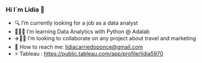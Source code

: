 ### Hi I´m Lidia 👋

- 🔍 I’m currently looking for a job as a data analyst
- 👩🏽‍🎓 I’m learning Data Analytics with Python @ Adalab
- ✈️🤳🏻 I’m looking to collaborate on any project about travel and marketing
- 💌  How to reach me: lidiacarriedoponce@gmail.com
- ⚡ Tableau : https://public.tableau.com/app/profile/lidia5970

